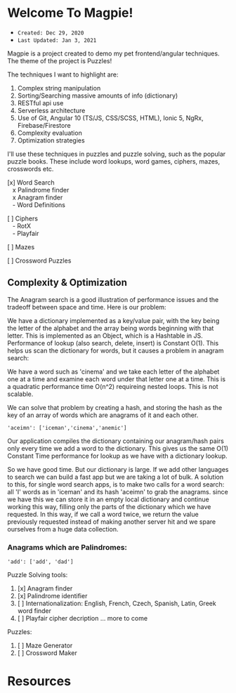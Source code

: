 
# Welcome To Magpie!
- `Created: Dec 29, 2020`
- `Last Updated: Jan 3, 2021`

Magpie is a project created to demo my pet frontend/angular techniques.
The theme of the project is Puzzles!

The techniques I want to highlight are:
1. Complex string manipulation 
2. Sorting/Searching massive amounts of info (dictionary)
3. RESTful api use
4. Serverless architecture
5. Use of Git, Angular 10 (TS/JS, CSS/SCSS, HTML), Ionic 5, NgRx, Firebase/Firestore
6. Complexity evaluation
7. Optimization strategies

I'll use these techniques in puzzles and puzzle solving, such as the popular puzzle books. These include word lookups, word games, ciphers, mazes, crosswords etc.

[x] Word Search <br />
    &nbsp;&nbsp;&nbsp;x Palindrome finder <br />
    &nbsp;&nbsp;&nbsp;x Anagram finder <br />
    &nbsp;&nbsp;&nbsp;- Word Definitions <br />

[ ] Ciphers <br />
    &nbsp;&nbsp;&nbsp;- RotX  <br />
    &nbsp;&nbsp;&nbsp;- Playfair <br />

[ ] Mazes

[ ] Crossword Puzzles

## Complexity & Optimization 
The Anagram search is a good illustration of performance issues and the tradeoff between space and time. Here is our problem:

We have a dictionary implemented as a key/value pair, with the key being the letter of the alphabet and the array being words beginning with that letter. This is implemented as an Object, which is a Hashtable
in JS. Performance of lookup (also search, delete, insert) is Constant O(1). This helps us scan the dictionary for words, but it causes a problem in anagram search:

We have a word such as 'cinema' and we take each letter of the alphabet one at a time and examine each word under that letter one at a time. This is a quadratic performance time O(n^2) requireing nested loops. This is not scalable.

We can solve that problem by creating a hash, and storing the hash as the key of an array of words
which are anagrams of it and each other. 

`'aceimn': ['iceman','cinema','anemic']`

Our application compiles the dictionary containing our anagram/hash pairs only every time we add a word to the dictionary. This gives us the same O(1) Constant Time performance for lookup as we have with a
dictionary lookup.

So we have good time. But our dictionary is large. If we add other languages to search we can build a
fast app but we are taking a lot of bulk. A solution to this, for single word search apps, is to make two calls for a word search: all 'I' words as in 'iceman' and its hash 'aceimn' to grab the anagrams.
since we have this we can store it in an empty local dictionary and continue working this way, filling
only the parts of the dictionary which we have requested. In this way, if we call a word twice, we return
the value previously requested instead of making another server hit and we spare ourselves from a huge data collection.


### Anagrams which are Palindromes:

`'add': ['add', 'dad']`


Puzzle Solving tools:
1. [x] Anagram finder
2. [x] Palindrome identifier
3. [ ] Internationalization: English, French, Czech, Spanish, Latin, Greek word finder
4. [ ] Playfair cipher decription
... more to come

Puzzles:
1. [ ] Maze Generator
2. [ ] Crossword Maker


# Resources
